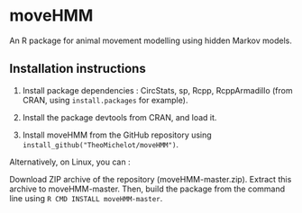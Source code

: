 # moveHMM
An R package for animal movement modelling using hidden Markov models.

## Installation instructions

1. Install package dependencies : CircStats, sp, Rcpp, RcppArmadillo (from CRAN, using `install.packages` for example).

2. Install the package devtools from CRAN, and load it.

3. Install moveHMM from the GitHub repository using `install_github("TheoMichelot/moveHMM")`.

Alternatively, on Linux, you can :

Download ZIP archive of the repository (moveHMM-master.zip). Extract this archive to moveHMM-master. 
Then, build the package from the command line using `R CMD INSTALL moveHMM-master`.
